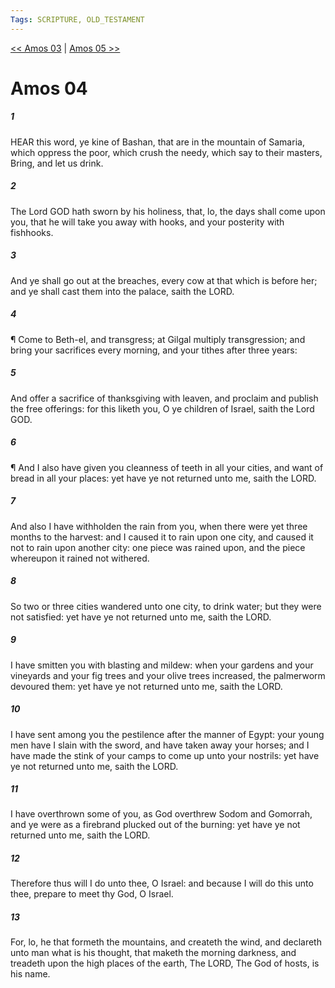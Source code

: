 ```yaml
---
Tags: SCRIPTURE, OLD_TESTAMENT
---
```


[<< Amos 03](OLD_TESTAMENT/30_Amos/Amos_03.md) | [Amos 05 >>](OLD_TESTAMENT/30_Amos/Amos_05.md)

# Amos 04

##### 1
 HEAR this word, ye kine of Bashan, that are in the mountain of Samaria, which oppress the poor, which crush the needy, which say to their masters, Bring, and let us drink.
##### 2
 The Lord GOD hath sworn by his holiness, that, lo, the days shall come upon you, that he will take you away with hooks, and your posterity with fishhooks.
##### 3
 And ye shall go out at the breaches, every cow at that which is before her; and ye shall cast them into the palace, saith the LORD.
##### 4
 ¶ Come to Beth-el, and transgress; at Gilgal multiply transgression; and bring your sacrifices every morning, and your tithes after three years:
##### 5
 And offer a sacrifice of thanksgiving with leaven, and proclaim and publish the free offerings: for this liketh you, O ye children of Israel, saith the Lord GOD.
##### 6
 ¶ And I also have given you cleanness of teeth in all your cities, and want of bread in all your places: yet have ye not returned unto me, saith the LORD.
##### 7
 And also I have withholden the rain from you, when there were yet three months to the harvest: and I caused it to rain upon one city, and caused it not to rain upon another city: one piece was rained upon, and the piece whereupon it rained not withered.
##### 8
 So two or three cities wandered unto one city, to drink water; but they were not satisfied: yet have ye not returned unto me, saith the LORD.
##### 9
 I have smitten you with blasting and mildew: when your gardens and your vineyards and your fig trees and your olive trees increased, the palmerworm devoured them: yet have ye not returned unto me, saith the LORD.
##### 10
 I have sent among you the pestilence after the manner of Egypt: your young men have I slain with the sword, and have taken away your horses; and I have made the stink of your camps to come up unto your nostrils: yet have ye not returned unto me, saith the LORD.
##### 11
 I have overthrown some of you, as God overthrew Sodom and Gomorrah, and ye were as a firebrand plucked out of the burning: yet have ye not returned unto me, saith the LORD.
##### 12
 Therefore thus will I do unto thee, O Israel: and because I will do this unto thee, prepare to meet thy God, O Israel.
##### 13
 For, lo, he that formeth the mountains, and createth the wind, and declareth unto man what is his thought, that maketh the morning darkness, and treadeth upon the high places of the earth, The LORD, The God of hosts, is his name.
